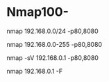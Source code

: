 # Nmap100-

nmap 192.168.0.0/24 -p80,8080


nmap 192.168.0.0-255 -p80,8080


nmap -sV 192.168.0.1 -p80,8080

nmap 192.168.0.1 -F


